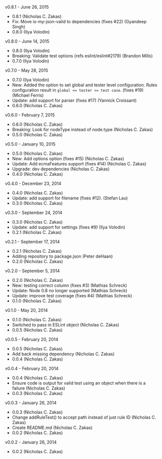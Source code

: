 v0.8.1 - June 26, 2015

* 0.8.1 (Nicholas C. Zakas)
* Fix: Move is-my-json-valid to dependencies (fixes #22) (Gyandeep Singh)
* 0.8.0 (Ilya Volodin)

v0.8.0 - June 14, 2015

* 0.8.0 (Ilya Volodin)
* Breaking: Validate test options (refs eslint/eslint#2179) (Brandon Mills)
* 0.7.0 (Ilya Volodin)

v0.7.0 - May 28, 2015

* 0.7.0 (Ilya Volodin)
* New: Added the option to set global and tester level configuration. Rules configuration result in `global <= tester <= test case`. (fixes #19) (Michael Ferris)
* Update: add support for parser (fixes #17) (Yannick Croissant)
* 0.6.0 (Nicholas C. Zakas)

v0.6.0 - February 7, 2015

* 0.6.0 (Nicholas C. Zakas)
* Breaking: Look for nodeType instead of node.type (Nicholas C. Zakas)
* 0.5.0 (Nicholas C. Zakas)

v0.5.0 - January 10, 2015

* 0.5.0 (Nicholas C. Zakas)
* New: Add options option (fixes #15) (Nicholas C. Zakas)
* Update: Add ecmaFeatures support (fixes #14) (Nicholas C. Zakas)
* Upgrade: dev dependencies (Nicholas C. Zakas)
* 0.4.0 (Nicholas C. Zakas)

v0.4.0 - December 23, 2014

* 0.4.0 (Nicholas C. Zakas)
* Update: add support for filename (fixes #12). (Stefan Lau)
* 0.3.0 (Nicholas C. Zakas)

v0.3.0 - September 24, 2014

* 0.3.0 (Nicholas C. Zakas)
* Update: add support for settings (fixes #9) (Ilya Volodin)
* 0.2.1 (Nicholas C. Zakas)

v0.2.1 - September 17, 2014

* 0.2.1 (Nicholas C. Zakas)
* Adding repository to package.json (Peter deHaan)
* 0.2.0 (Nicholas C. Zakas)

v0.2.0 - September 5, 2014

* 0.2.0 (Nicholas C. Zakas)
* New: testing correct column (fixes #3) (Mathias Schreck)
* Update: Node 0.8 no longer supported (Mathias Schreck)
* Update: improve test coverage (fixes #4) (Mathias Schreck)
* 0.1.0 (Nicholas C. Zakas)

v0.1.0 - May 20, 2014

* 0.1.0 (Nicholas C. Zakas)
* Switched to pass in ESLint object (Nicholas C. Zakas)
* 0.0.5 (Nicholas C. Zakas)

v0.0.5 - February 20, 2014

* 0.0.5 (Nicholas C. Zakas)
* Add back missing dependency (Nicholas C. Zakas)
* 0.0.4 (Nicholas C. Zakas)

v0.0.4 - February 20, 2014

* 0.0.4 (Nicholas C. Zakas)
* Ensure code is output for valid test using an object when there is a failure (Nicholas C. Zakas)
* 0.0.3 (Nicholas C. Zakas)

v0.0.3 - January 26, 2014

* 0.0.3 (Nicholas C. Zakas)
* Change addRuleTest() to accept path instead of just rule ID (Nicholas C. Zakas)
* Create README.md (Nicholas C. Zakas)
* 0.0.2 (Nicholas C. Zakas)

v0.0.2 - January 26, 2014

* 0.0.2 (Nicholas C. Zakas)

